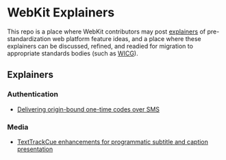 # WebKit Explainers

This repo is a place where WebKit contributors may post
[explainers](https://github.com/w3ctag/w3ctag.github.io/blob/master/explainers.md)
of pre-standardization web platform feature ideas, and a place where
these explainers can be discussed, refined, and readied for migration to
appropriate standards bodies (such as [WICG](https://github.com/WICG)).

## Explainers

### Authentication

* [Delivering origin-bound one-time codes over SMS](sms-one-time-code-format/)

### Media

* [TextTrackCue enhancements for programmatic subtitle and caption presentation](texttracks/)

